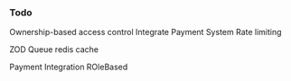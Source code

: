 ### Todo 

Ownership-based access control
Integrate Payment System
Rate limiting

ZOD
Queue
redis cache

Payment Integration
ROleBased